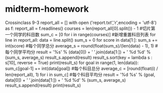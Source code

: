 # midterm-homework
Crossinclass 9-3
report_all = []
with open ('report.txt','r',encoding = 'utf-8') as f: 
    report_all = f.readlines()
courses = len(report_all[0].split()) - 1    #切片第一个同学的科目数
sum_c = [0 for i in range(courses)]    #新增重置科目列表
for line in report_all:
    data = line.split()
    sum_s = 0
    for score in data[1:]:
        sum_s += int(score)     #每个同学总分
        average_s = round(float(sum_s)/(len(data) - 1), 1)     #每个同学平均分
    result = '%s' % (data[0]) + ' '.join(data[1:]) + ' %d %d' % (sum_s, average_s)
    result_s.append(result)
    result_s.sort(key = lambda s : s[10], reverse = True)
print(result_s)
for goal in range(1, len(data)):
    sum_c[goal-1] += int(data[goal])    #每个科目总分
average_c = [round(float(i) / len(report_all), 1) for i in sum_c]    #每个科目平均分
result = '%d  %s' % (goal, data[0]) + ' '.join(data[1:]) + ' %d  %d' % (sum_s, average_s)
result_s.append(result)
print(result_s)
